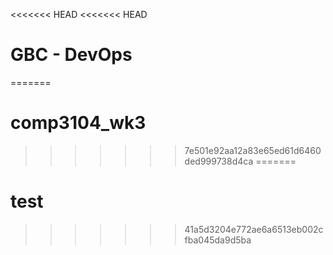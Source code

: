 <<<<<<< HEAD
<<<<<<< HEAD
# GBC - DevOps
=======
# comp3104_wk3
>>>>>>> 7e501e92aa12a83e65ed61d6460ded999738d4ca
=======
# test
>>>>>>> 41a5d3204e772ae6a6513eb002cfba045da9d5ba
